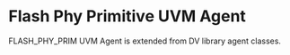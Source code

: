 # Flash Phy Primitive UVM Agent

FLASH_PHY_PRIM UVM Agent is extended from DV library agent classes.
